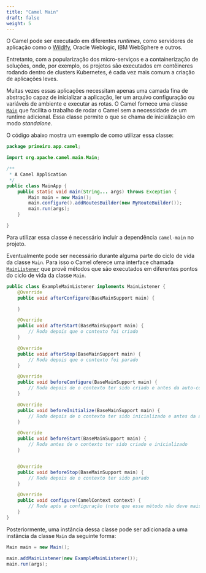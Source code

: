 ```yaml
---
title: "Camel Main"
draft: false
weight: 5
---
```


O Camel pode ser executado em diferentes _runtimes_, como servidores de aplicação como o [Wildlfy](https://www.wildfly.org/), Oracle Weblogic, IBM WebSphere e outros.

Entretanto, com a popularização dos micro-serviços e a containerização de soluções, onde, por exemplo, os projetos são executados em contêineres rodando dentro de clusters Kubernetes, é cada vez mais comum a criação de aplicações leves.

Muitas vezes essas aplicações necessitam apenas uma camada fina de abstração capaz de inicializar a aplicação, ler um arquivo configuração ou variáveis de ambiente e executar as rotas. O Camel fornece uma classe [`Main`](https://www.javadoc.io/static/org.apache.camel/camel-main/3.18.2/index.html) que facilita o trabalho de rodar o Camel sem a necessidade de um runtime adicional. Essa classe permite o que se chama de inicialização em modo _standalone_.

O código abaixo mostra um exemplo de como utilizar essa classe:

```java
package primeiro.app.camel;

import org.apache.camel.main.Main;

/**
 * A Camel Application
 */
public class MainApp {
    public static void main(String... args) throws Exception {
        Main main = new Main();
        main.configure().addRoutesBuilder(new MyRouteBuilder());
        main.run(args);
    }

}
```

Para utilizar essa classe é necessário incluir a dependência `camel-main` no projeto.


Eventualmente pode ser necessário durante alguma parte do ciclo de vida da classe `Main`. Para isso o Camel oferece uma interface chamada [`MainListener`](https://www.javadoc.io/doc/org.apache.camel/camel-main/latest/org/apache/camel/main/MainListener.html) que provê métodos que são executados em diferentes pontos do ciclo de vida da classe `Main`.

```java
public class ExampleMainListener implements MainListener {
    @Override
    public void afterConfigure(BaseMainSupport main) {

    }

    @Override
    public void afterStart(BaseMainSupport main) {
        // Roda depois que o contexto foi criado
    }

    @Override
    public void afterStop(BaseMainSupport main) {
        // Roda depois que o contexto foi parado
    }

    @Override
    public void beforeConfigure(BaseMainSupport main) {
        // Roda depois de o contexto ter sido criado e antes da auto-configuração
    }

    @Override
    public void beforeInitialize(BaseMainSupport main) {
        // Roda depois de o contexto ter sido inicializado e antes da auto-configuração
    }

    @Override
    public void beforeStart(BaseMainSupport main) {
        // Roda antes de o contexto ter sido criado e inicializado
    }


    @Override
    public void beforeStop(BaseMainSupport main) {
        // Roda depois de o contexto ter sido parado
    }

    @Override
    public void configure(CamelContext context) {
        // Roda após a configuração (note que esse método não deve mais ser utilizado, pois está depreciado)
    }
}
```

Posteriormente, uma instância dessa classe pode ser adicionada a uma instância da classe `Main` da seguinte forma:


```java
Main main = new Main();

main.addMainListener(new ExampleMainListener());
main.run(args);

```


